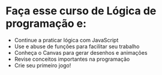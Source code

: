 # Faça esse curso de Lógica de programação e:
* Continue a praticar lógica com JavaScript
* Use e abuse de funções para facilitar seu trabalho
* Conheça o Canvas para gerar desenhos e animações
* Revise conceitos importantes na programação
* Crie seu primeiro jogo!
